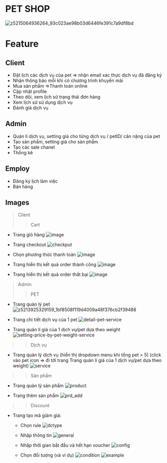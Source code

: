 # PET SHOP

![z5215064936264_93c023ae98b03d6446fe391c7a9df8bd](https://github.com/phuongthaotrinh/manage_petshop/assets/51841214/6aae355b-110f-41eb-8b1e-3ff3f2e2974f)


# Feature
## Client
- Đặt lịch các dịch vụ của pet => nhận email xác thực dịch vụ đã đăng ký
- Nhận thông báo mỗi khi có chương trình khuyến mãi
- Mua sản phẩm =>Thanh toán online
- Cập nhật profile
- Theo dõi, xem lịch sử trạng thái đơn hàng
- Xem lịch sử sử dụng dịch vụ
- Đánh giá dịch vụ

## Admin
- Quản lí dịch vụ, setting giá cho từng dịch vụ / petID/ cân nặng của pet
- Tạo sản phẩm, setting giá cho sản phẩm
- Tạo các sale chanel
- Thống kê

## Employ
- Đăng ký lịch làm việc
- Bán hàng
  
## Images
> Client
>> Cart
 - Trang giỏ hàng
   ![image](https://github.com/phuongthaotrinh/manage_petshop/assets/51841214/6f63e36f-0ae7-4f7b-967a-e14ceb990ba8)
 - Trang checkout
   ![checkput](https://github.com/phuongthaotrinh/manage_petshop/assets/51841214/4005c8ea-255b-4767-a47d-068f52d6ab5a)
  
  - Chọn phương thức thanh toán
    ![image](https://github.com/phuongthaotrinh/manage_petshop/assets/51841214/3f5caeba-c8a8-43a2-926e-2efca846c99f)

  - Trang hiển thị kết quả order thành công
    ![image](https://github.com/phuongthaotrinh/manage_petshop/assets/51841214/76bd7687-fab0-4f75-ba46-f3a073b8cd27)

  - Trang hiển thị kết quả order thất bại
    ![image](https://github.com/phuongthaotrinh/manage_petshop/assets/51841214/712cc35d-079b-4bfa-9be5-f4f640a7cc3d)



 > Admin
>> PET
- Trang quản lý pet
![z5213925329159_1bf8508f119d4009a48f376cb2f39488](https://github.com/phuongthaotrinh/manage_petshop/assets/51841214/8ad5eb0c-4315-48f7-9292-9f23c6d7f37e)

- Trang chi tiết dịch vụ của 1 pet
![detail-pet-service](https://github.com/phuongthaotrinh/manage_petshop/assets/51841214/9e98b4a8-fd4a-43a3-9f90-c0a7b255ce08)

- Trang quản lí giá của 1 dịch vụ/pet dựa theo weight
![setting-price-by-pet-weight-service](https://github.com/phuongthaotrinh/manage_petshop/assets/51841214/c0f024f8-be81-4cc4-b1f8-62113b989e6a)

>> Dịch vụ
- Trang quản lý dịch vụ
(hiển thị dropdown menu khi tổng pet > 5)
(click vào pet icon => đi tới trang Trang quản lí giá của 1 dịch vụ/pet dựa theo weight)
![service](https://github.com/phuongthaotrinh/manage_petshop/assets/51841214/1c36e7f8-6455-4984-8389-628e973d6bcd)

>> Sản phẩm
- Trang quản lý sản phẩm
![product](https://github.com/phuongthaotrinh/manage_petshop/assets/51841214/fde44747-bd25-49c9-b995-e7db92b332ae)

- Trang thêm sản phẩm
  ![prd_add](https://github.com/phuongthaotrinh/manage_petshop/assets/51841214/e6099619-e3cf-469d-bcb3-05c5be6acfdc)


>> Discount
- Trang tạo mã giảm giá:
  +  Chọn rule
  ![dctype](https://github.com/phuongthaotrinh/manage_petshop/assets/51841214/fe148ced-8b62-47b9-9657-2017c0d61e98)

  + Nhập thông tin
  ![general](https://github.com/phuongthaotrinh/manage_petshop/assets/51841214/667d9cb9-7e7a-4531-a356-0a06ae6e4324)

  + Nhập thời gian bắt đầu và hết hạn voucher
  ![config](https://github.com/phuongthaotrinh/manage_petshop/assets/51841214/bb66f5a4-3a01-4f34-9710-f57425ec811d)

  + Chọn đối tượng (và ví dụ)
  ![condition](https://github.com/phuongthaotrinh/manage_petshop/assets/51841214/f6ae7496-7523-40aa-8796-2ba5d7b205c6)
  ![example](https://github.com/phuongthaotrinh/manage_petshop/assets/51841214/a1d6ab27-7d70-4cd4-9d93-2f190d093054)


